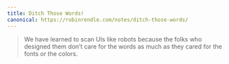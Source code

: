 ```yaml
---
title: Ditch Those Words!
canonical: https://robinrendle.com/notes/ditch-those-words/
---
```


> We have learned to scan UIs like robots because the folks who designed them don’t care for the words as much as they cared for the fonts or the colors.
